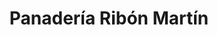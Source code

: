 ---
title: "Panadería Ribón Martín"
url: /medina-del-campo/panaderia-ribon-martin/
shop: Bäckerei
---